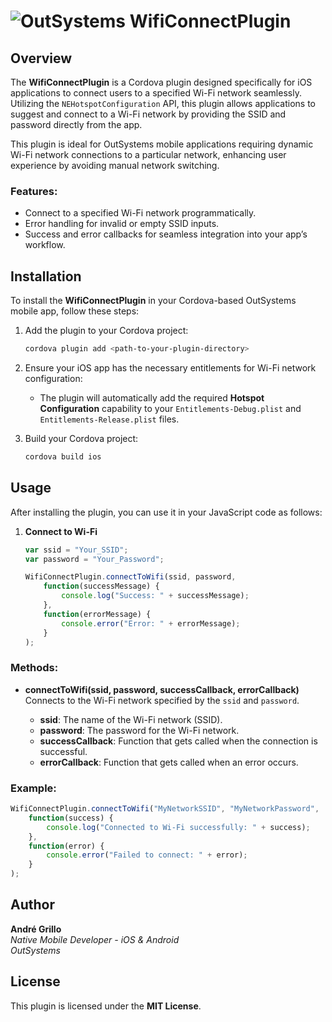 # ![OutSystems](https://upload.wikimedia.org/wikipedia/commons/2/2e/OutSystems_Logo.png) WifiConnectPlugin

## Overview

The **WifiConnectPlugin** is a Cordova plugin designed specifically for iOS applications to connect users to a specified Wi-Fi network seamlessly. Utilizing the `NEHotspotConfiguration` API, this plugin allows applications to suggest and connect to a Wi-Fi network by providing the SSID and password directly from the app. 

This plugin is ideal for OutSystems mobile applications requiring dynamic Wi-Fi network connections to a particular network, enhancing user experience by avoiding manual network switching.

### Features:
- Connect to a specified Wi-Fi network programmatically.
- Error handling for invalid or empty SSID inputs.
- Success and error callbacks for seamless integration into your app’s workflow.

## Installation

To install the **WifiConnectPlugin** in your Cordova-based OutSystems mobile app, follow these steps:

1. Add the plugin to your Cordova project:
    ```bash
    cordova plugin add <path-to-your-plugin-directory>
    ```

2. Ensure your iOS app has the necessary entitlements for Wi-Fi network configuration:
    - The plugin will automatically add the required **Hotspot Configuration** capability to your `Entitlements-Debug.plist` and `Entitlements-Release.plist` files.

3. Build your Cordova project:
    ```bash
    cordova build ios
    ```

## Usage

After installing the plugin, you can use it in your JavaScript code as follows:

1. **Connect to Wi-Fi**

    ```javascript
    var ssid = "Your_SSID";
    var password = "Your_Password";

    WifiConnectPlugin.connectToWifi(ssid, password, 
        function(successMessage) {
            console.log("Success: " + successMessage);
        }, 
        function(errorMessage) {
            console.error("Error: " + errorMessage);
        }
    );
    ```

### Methods:

- **connectToWifi(ssid, password, successCallback, errorCallback)**  
    Connects to the Wi-Fi network specified by the `ssid` and `password`.
    
    - **ssid**: The name of the Wi-Fi network (SSID).
    - **password**: The password for the Wi-Fi network.
    - **successCallback**: Function that gets called when the connection is successful.
    - **errorCallback**: Function that gets called when an error occurs.

### Example:

```javascript
WifiConnectPlugin.connectToWifi("MyNetworkSSID", "MyNetworkPassword", 
    function(success) {
        console.log("Connected to Wi-Fi successfully: " + success);
    },
    function(error) {
        console.error("Failed to connect: " + error);
    }
);
```

## Author

**André Grillo**  
*Native Mobile Developer - iOS & Android*  
*OutSystems*

## License

This plugin is licensed under the **MIT License**.